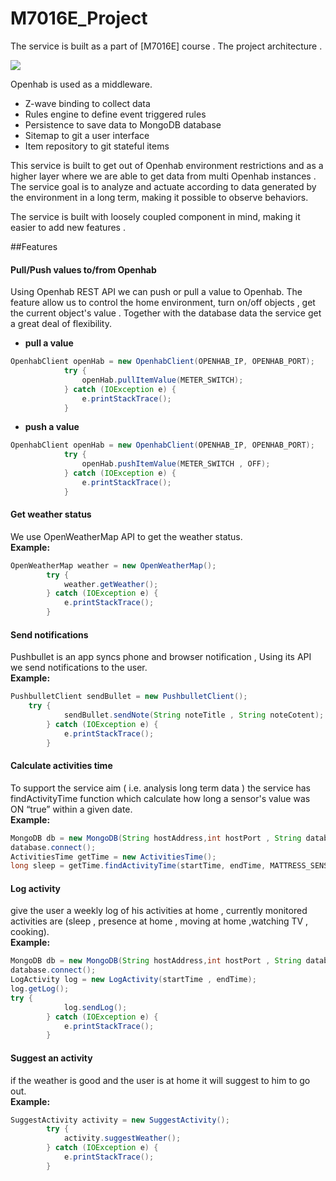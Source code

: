 # M7016E_Project
The service is built as a part of [M7016E] course . The project architecture .  

![](https://github.com/haidarchikh/M7016E_Project/tree/master/resources/[M7016E]_Architecture.png)

Openhab is used as a middleware. 
  * Z-wave binding to collect data 
  * Rules engine to define event triggered rules 
  * Persistence to save data to MongoDB database 
  * Sitemap to git a user interface  
  * Item repository to git stateful items

This service is built to get out of Openhab environment restrictions and as a higher layer where we are able to get data from multi Openhab instances . The service goal is to analyze and actuate according to data generated by the environment in a long term, making it possible to observe behaviors.

The service is built with loosely coupled component in mind, making it easier to add new features .

##Features

#### Pull/Push values to/from Openhab
Using Openhab REST API we can push or pull a value to Openhab. The feature allow us to control the home environment, turn on/off objects , get the current object's value . Together with the database data the service get a great deal of flexibility. 
* **pull a value** 

```java
OpenhabClient openHab = new OpenhabClient(OPENHAB_IP, OPENHAB_PORT);
			try {
				openHab.pullItemValue(METER_SWITCH);
			} catch (IOException e) {
				e.printStackTrace();
			}
```

* **push a value** 
```java
OpenhabClient openHab = new OpenhabClient(OPENHAB_IP, OPENHAB_PORT);
			try {
				openHab.pushItemValue(METER_SWITCH , OFF);
			} catch (IOException e) {
				e.printStackTrace();
			}
```
#### Get weather status
We use OpenWeatherMap API to get the weather status.  
**Example:**
```java
OpenWeatherMap weather = new OpenWeatherMap();
		try {
			weather.getWeather();
		} catch (IOException e) {
			e.printStackTrace();
		}
```
#### Send notifications
Pushbullet is an app syncs phone and browser notification , Using its API we send notifications to the user.  
**Example:**
```java
PushbulletClient sendBullet = new PushbulletClient();
    try {
			sendBullet.sendNote(String noteTitle , String noteCotent);
		} catch (IOException e) {
			e.printStackTrace();
		}
```
#### Calculate activities time
To support the service aim ( i.e. analysis long term data ) the service has findActivityTime function which calculate how long a sensor's value was ON “true” within a given date.  
**Example:**
```java
MongoDB db = new MongoDB(String hostAddress,int hostPort , String database , String collection);
database.connect();
ActivitiesTime getTime = new ActivitiesTime();
long sleep = getTime.findActivityTime(startTime, endTime, MATTRESS_SENSOR);
```
#### Log activity  
give the user a weekly log of his activities at home , currently  monitored activities are (sleep , presence at home , moving at home ,watching  TV , cooking).  
**Example:**
```java
MongoDB db = new MongoDB(String hostAddress,int hostPort , String database , String collection);
database.connect();
LogActivity log = new LogActivity(startTime , endTime);
log.getLog();
try {
			log.sendLog();
		} catch (IOException e) {
			e.printStackTrace();
		}
```
#### Suggest an activity   
if the weather is good and the user is at home it will suggest to him to go out.  
**Example:**
```java
SuggestActivity activity = new SuggestActivity();
		try {
			activity.suggestWeather();
		} catch (IOException e) {
			e.printStackTrace();
		}
```

